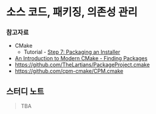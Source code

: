 # 소스 코드, 패키징, 의존성 관리

### 참고자료

* CMake
    * Tutorial - [Step 7: Packaging an Installer](https://cmake.org/cmake/help/latest/guide/tutorial/Packaging%20an%20Installer.html)
* [An Introduction to Modern CMake - Finding Packages](https://cliutils.gitlab.io/modern-cmake/chapters/packages.html)
* https://github.com/TheLartians/PackageProject.cmake
* https://github.com/cpm-cmake/CPM.cmake


## 스터디 노트

> TBA
